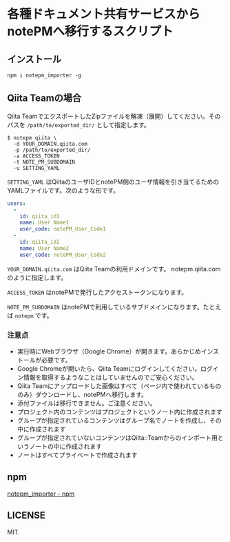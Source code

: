 # 各種ドキュメント共有サービスからnotePMへ移行するスクリプト

## インストール

```
npm i notepm_importer -g
```

## Qiita Teamの場合

Qiita TeamでエクスポートしたZipファイルを解凍（展開）してください。そのパスを `/path/to/exported_dir/` として指定します。

```
$ notepm qiita \
  -d YOUR_DOMAIN.qiita.com
  -p /path/to/exported_dir/
  -a ACCESS_TOKEN
  -t NOTE_PM_SUBDOMAIN
  -u SETTING_YAML
```

`SETTING_YAML` はQiitaのユーザIDとnotePM側のユーザ情報を引き当てるためのYAMLファイルです。次のような形です。

```yaml
users:
  -
    id: qiita_id1
    name: User Name1
    user_code: notePM_User_Code1
  - 
    id: qiita_id2
    name: User Name2
    user_code: notePM_User_Code2
```

`YOUR_DOMAIN.qiita.com` はQiita Teamの利用ドメインです。 notepm.qiita.com のように指定します。

`ACCESS_TOKEN` はnotePMで発行したアクセストークンになります。

`NOTE_PM_SUBDOMAIN` はnotePMで利用しているサブドメインになります。たとえば `notepm` です。

### 注意点

- 実行時にWebブラウザ（Google Chrome）が開きます。あらかじめインストールが必要です。
- Google Chromeが開いたら、Qiita Teamにログインしてください。ログイン情報を取得するようなことはしていませんのでご安心ください。
- Qiita Teamにアップロードした画像はすべて（ページ内で使われているもののみ）ダウンロードし、notePMへ移行します。
- 添付ファイルは移行できません。ご注意ください。
- プロジェクト内のコンテンツはプロジェクトというノート内に作成されます
- グループが指定されているコンテンツはグループ名でノートを作成し、その中に作成されます
- グループが指定されていないコンテンツはQiita::Teamからのインポート用というノートの中に作成されます
- ノートはすべてプライベートで作成されます

## npm

[notepm_importer - npm](https://www.npmjs.com/package/notepm_importer)

## LICENSE

MIT.
